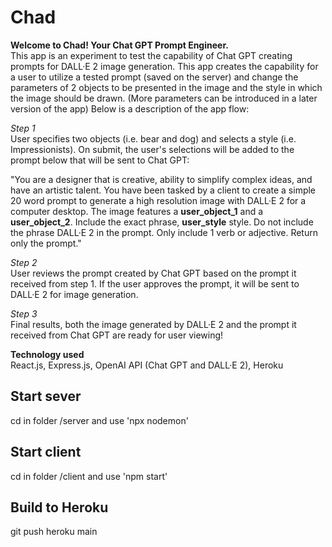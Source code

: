 # Chad

**Welcome to Chad! Your Chat GPT Prompt Engineer.**<br>
This app is an experiment to test the capability of Chat GPT creating prompts for DALL·E 2 image generation. This app creates the capability for a user to utilize a tested prompt (saved on the server) and change the parameters of 2 objects to be presented in the image and the style in which the image should be drawn. (More parameters can be introduced in a later version of the app) Below is a description of the app flow:

*Step 1*<br>
User specifies two objects (i.e. bear and dog) and selects a style (i.e. Impressionists). On submit, the user's selections will be added to the prompt below that will be sent to Chat GPT:

"You are a designer that is creative, ability to simplify complex ideas, and have an artistic talent. You have been tasked by a client to create a simple 20 word prompt to generate a high resolution image with DALL·E 2 for a computer desktop. The image features a **user_object_1** and a **user_object_2**. Include the exact phrase, **user_style** style. Do not include the phrase DALL·E 2 in the prompt. Only include 1 verb or adjective. Return only the prompt."

*Step 2*<br>
User reviews the prompt created by Chat GPT based on the prompt it received from step 1. If the user approves the prompt, it will be sent to DALL·E 2 for image generation.

*Step 3*<br>
Final results, both the image generated by DALL·E 2 and the prompt it received from Chat GPT are ready for user viewing!

**Technology used**<br>
React.js, Express.js, OpenAI API (Chat GPT and DALL·E 2), Heroku

## Start sever

cd in folder /server and use 'npx nodemon'

## Start client

cd in folder /client and use 'npm start'

## Build to Heroku

git push heroku main